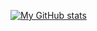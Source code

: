 [![My GitHub stats](https://github-readme-stats.vercel.app/api?username=unkn0w7n&show_icons=true)](https://github.com/unkn0w7n)
<!---
unkn0w7n/unkn0w7n is a ✨ special ✨ repository because its `README.md` (this file) appears on your GitHub profile.
You can click the Preview link to take a look at your changes.
--->
